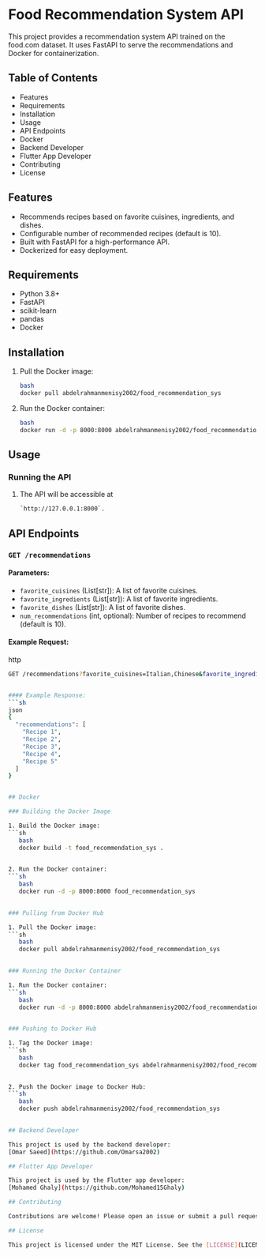 # Food Recommendation System API

This project provides a recommendation system API trained on the food.com dataset. It uses FastAPI to serve the recommendations and Docker for containerization.

## Table of Contents

- Features
- Requirements
- Installation
- Usage
- API Endpoints
- Docker
- Backend Developer
- Flutter App Developer
- Contributing
- License

## Features

- Recommends recipes based on favorite cuisines, ingredients, and dishes.
- Configurable number of recommended recipes (default is 10).
- Built with FastAPI for a high-performance API.
- Dockerized for easy deployment.

## Requirements

- Python 3.8+
- FastAPI
- scikit-learn
- pandas
- Docker

## Installation

1. Pull the Docker image:
   ```sh
   bash
   docker pull abdelrahmanmenisy2002/food_recommendation_sys
   

3. Run the Docker container:
   ```sh
   bash
   docker run -d -p 8000:8000 abdelrahmanmenisy2002/food_recommendation_sys
   

## Usage

### Running the API

1. The API will be accessible at
   ```sh
   `http://127.0.0.1:8000`.

## API Endpoints

### `GET /recommendations`

#### Parameters:
- `favorite_cuisines` (List[str]): A list of favorite cuisines.
- `favorite_ingredients` (List[str]): A list of favorite ingredients.
- `favorite_dishes` (List[str]): A list of favorite dishes.
- `num_recommendations` (int, optional): Number of recipes to recommend (default is 10).

#### Example Request:
http  
```sh
GET /recommendations?favorite_cuisines=Italian,Chinese&favorite_ingredients=chicken,tomato&favorite_dishes=pizza,pasta&num_recommendations=5


#### Example Response:
```sh
json
{
  "recommendations": [
    "Recipe 1",
    "Recipe 2",
    "Recipe 3",
    "Recipe 4",
    "Recipe 5"
  ]
}


## Docker

### Building the Docker Image

1. Build the Docker image:
```sh
   bash
   docker build -t food_recommendation_sys .
   

2. Run the Docker container:
```sh
   bash
   docker run -d -p 8000:8000 food_recommendation_sys
   

### Pulling from Docker Hub

1. Pull the Docker image:
```sh
   bash
   docker pull abdelrahmanmenisy2002/food_recommendation_sys
   

### Running the Docker Container

1. Run the Docker container:
```sh
   bash
   docker run -d -p 8000:8000 abdelrahmanmenisy2002/food_recommendation_sys
   

### Pushing to Docker Hub

1. Tag the Docker image:
```sh
   bash
   docker tag food_recommendation_sys abdelrahmanmenisy2002/food_recommendation_sys
   

2. Push the Docker image to Docker Hub:
```sh
   bash
   docker push abdelrahmanmenisy2002/food_recommendation_sys
   

## Backend Developer

This project is used by the backend developer:
[Omar Saeed](https://github.com/Omarsa2002)

## Flutter App Developer

This project is used by the Flutter app developer:
[Mohamed Ghaly](https://github.com/Mohamed15Ghaly)

## Contributing

Contributions are welcome! Please open an issue or submit a pull request.

## License

This project is licensed under the MIT License. See the [LICENSE](LICENSE) file for details.
